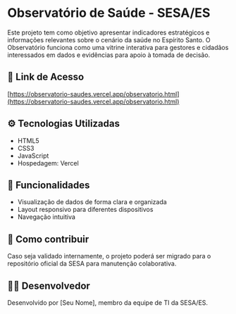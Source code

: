 # Observatório de Saúde - SESA/ES

Este projeto tem como objetivo apresentar indicadores estratégicos e informações relevantes sobre o cenário da saúde no Espírito Santo. O Observatório funciona como uma vitrine interativa para gestores e cidadãos interessados em dados e evidências para apoio à tomada de decisão.

## 🔗 Link de Acesso
[https://observatorio-saudes.vercel.app/observatorio.html](https://observatorio-saudes.vercel.app/observatorio.html)

## ⚙️ Tecnologias Utilizadas
- HTML5
- CSS3
- JavaScript
- Hospedagem: Vercel

## 🧩 Funcionalidades
- Visualização de dados de forma clara e organizada
- Layout responsivo para diferentes dispositivos
- Navegação intuitiva

## 🚀 Como contribuir
Caso seja validado internamente, o projeto poderá ser migrado para o repositório oficial da SESA para manutenção colaborativa.

## 👨‍💻 Desenvolvedor
Desenvolvido por [Seu Nome], membro da equipe de TI da SESA/ES.
